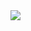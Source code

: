 <img   align="center" src="https://github-readme-stats.vercel.app/api?username=znakoa&locale=cn&line_height=33&show_icons=true&hide=&theme=radical&rank_icon=percentile"/>
